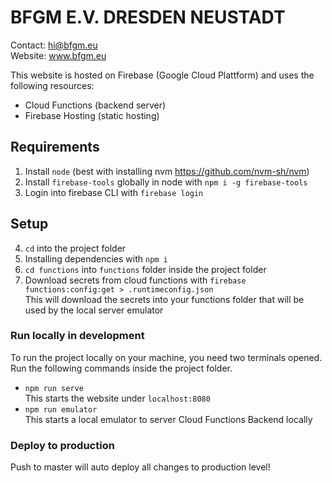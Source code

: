 # BFGM E.V. DRESDEN NEUSTADT

Contact: hi@bfgm.eu <br>
Website: www.bfgm.eu

This website is hosted on Firebase (Google Cloud Plattform) and uses the following resources:
- Cloud Functions (backend server)
- Firebase Hosting (static hosting)

## Requirements

1. Install `node` (best with installing nvm https://github.com/nvm-sh/nvm)
2. Install `firebase-tools` globally in node with `npm i -g firebase-tools`
3. Login into firebase CLI with `firebase login`

## Setup

4. `cd` into the project folder
5. Installing dependencies with `npm i`
6. `cd functions` into `functions` folder inside the project folder
7. Download secrets from cloud functions with `firebase functions:config:get > .runtimeconfig.json` <br>
This will download the secrets into your functions folder that will be used by the local server emulator


### Run locally in development

To run the project locally on your machine, you need two terminals opened. Run the following commands inside the project folder.

- `npm run serve` <br>
This starts the website under `localhost:8080`
- `npm run emulator` <br>
This starts a local emulator to server Cloud Functions Backend locally

### Deploy to production

Push to master will auto deploy all changes to production level!
